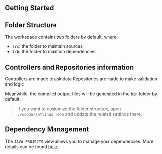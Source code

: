 ## Getting Started


## Folder Structure

The workspace contains two folders by default, where:

- `src`: the folder to maintain sources
- `lib`: the folder to maintain dependencies

## Controllers and Repositories information

Controllers are made to ask data
Repositories are made to make validation and logic

Meanwhile, the compiled output files will be generated in the `bin` folder by default.

> If you want to customize the folder structure, open `.vscode/settings.json` and update the related settings there.

## Dependency Management

The `JAVA PROJECTS` view allows you to manage your dependencies. More details can be found [here](https://github.com/microsoft/vscode-java-dependency#manage-dependencies).
